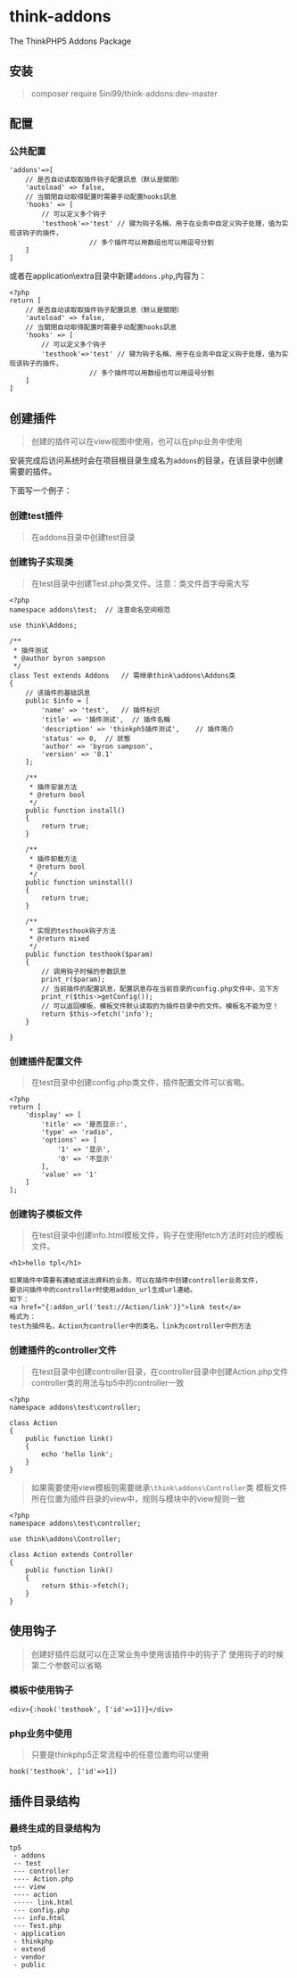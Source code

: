 # think-addons
The ThinkPHP5 Addons Package

## 安装
> composer require 5ini99/think-addons:dev-master

## 配置
### 公共配置
```
'addons'=>[
    // 是否自动读取取插件钩子配置訊息（默认是關閉）
    'autoload' => false,
    // 当關閉自动取得配置时需要手动配置hooks訊息
    'hooks' => [
	    // 可以定义多个钩子
        'testhook'=>'test' // 键为钩子名稱，用于在业务中自定义钩子处理，值为实现该钩子的插件，
					// 多个插件可以用数组也可以用逗号分割
	]
]
```
或者在application\extra目录中新建`addons.php`,内容为：
```
<?php
return [
	// 是否自动读取取插件钩子配置訊息（默认是關閉）
    'autoload' => false,
    // 当關閉自动取得配置时需要手动配置hooks訊息
    'hooks' => [
        // 可以定义多个钩子
        'testhook'=>'test' // 键为钩子名稱，用于在业务中自定义钩子处理，值为实现该钩子的插件，
                    // 多个插件可以用数组也可以用逗号分割
    ]
]
```

## 创建插件
> 创建的插件可以在view视图中使用，也可以在php业务中使用
 
安装完成后访问系统时会在项目根目录生成名为`addons`的目录，在该目录中创建需要的插件。

下面写一个例子：

### 创建test插件
> 在addons目录中创建test目录

### 创建钩子实现类
> 在test目录中创建Test.php类文件。注意：类文件首字母需大写

```
<?php
namespace addons\test;	// 注意命名空间规范

use think\Addons;

/**
 * 插件测试
 * @author byron sampson
 */
class Test extends Addons	// 需继承think\addons\Addons类
{
	// 该插件的基础訊息
    public $info = [
        'name' => 'test',	// 插件标识
        'title' => '插件测试',	// 插件名稱
        'description' => 'thinkph5插件测试',	// 插件简介
        'status' => 0,	// 狀態
        'author' => 'byron sampson',
        'version' => '0.1'
    ];

    /**
     * 插件安装方法
     * @return bool
     */
    public function install()
    {
        return true;
    }

    /**
     * 插件卸载方法
     * @return bool
     */
    public function uninstall()
    {
        return true;
    }

    /**
     * 实现的testhook钩子方法
     * @return mixed
     */
    public function testhook($param)
    {
		// 调用钩子时候的参数訊息
        print_r($param);
		// 当前插件的配置訊息，配置訊息存在当前目录的config.php文件中，见下方
        print_r($this->getConfig());
		// 可以返回模板，模板文件默认读取的为插件目录中的文件。模板名不能为空！
        return $this->fetch('info');
    }

}
```

### 创建插件配置文件
> 在test目录中创建config.php类文件，插件配置文件可以省略。

```
<?php
return [
    'display' => [
        'title' => '是否显示:',
        'type' => 'radio',
        'options' => [
            '1' => '显示',
            '0' => '不显示'
        ],
        'value' => '1'
    ]
];
```

### 创建钩子模板文件
> 在test目录中创建info.html模板文件，钩子在使用fetch方法时对应的模板文件。

```
<h1>hello tpl</h1>

如果插件中需要有連結或送出資料的业务，可以在插件中创建controller业务文件，
要访问插件中的controller时使用addon_url生成url連結。
如下：
<a href="{:addon_url('test://Action/link')}">link test</a>
格式为：
test为插件名，Action为controller中的类名，link为controller中的方法
```

### 创建插件的controller文件
> 在test目录中创建controller目录，在controller目录中创建Action.php文件
> controller类的用法与tp5中的controller一致

```
<?php
namespace addons\test\controller;

class Action
{
    public function link()
    {
        echo 'hello link';
    }
}
```
> 如果需要使用view模板则需要继承`\think\addons\Controller`类
> 模板文件所在位置为插件目录的view中，规则与模块中的view规则一致

```
<?php
namespace addons\test\controller;

use think\addons\Controller;

class Action extends Controller
{
    public function link()
    {
        return $this->fetch();
    }
}
```

## 使用钩子
> 创建好插件后就可以在正常业务中使用该插件中的钩子了
> 使用钩子的时候第二个参数可以省略

### 模板中使用钩子

```
<div>{:hook('testhook', ['id'=>1])}</div>
```

### php业务中使用
> 只要是thinkphp5正常流程中的任意位置均可以使用

```
hook('testhook', ['id'=>1])
```

## 插件目录结构
### 最终生成的目录结构为

```
tp5
 - addons
 -- test
 --- controller
 ---- Action.php
 --- view
 ---- action
 ----- link.html
 --- config.php
 --- info.html
 --- Test.php
 - application
 - thinkphp
 - extend
 - vendor
 - public
```
